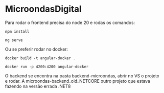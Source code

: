 # MicroondasDigital

Para rodar o frontend precisa do node 20 e rodas os comandos:
```
npm install

ng serve
```
Ou se preferir rodar no docker:
```
docker build -t angular-docker .

docker run -p 4200:4200 angular-docker
```

O backend se encontra na pasta backend-microondas, abrir no VS o projeto e rodar. A microondas-backend_old_NETCORE outro projeto que estava fazendo na versão errada .NET8
